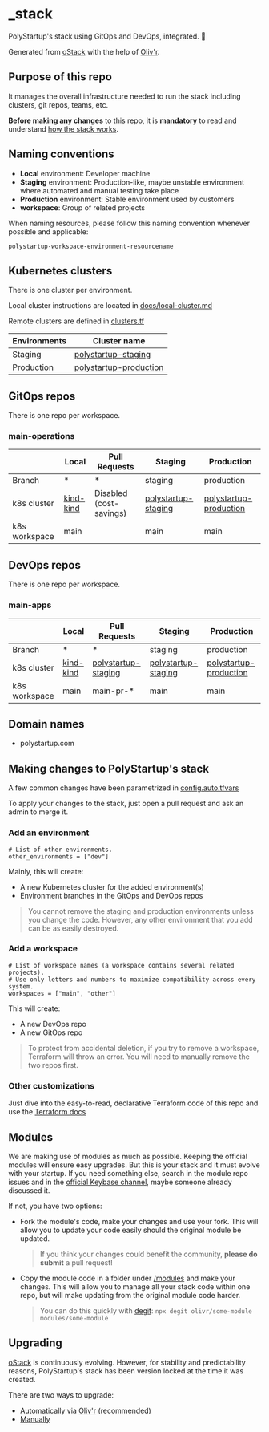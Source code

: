 # \_stack

PolyStartup's stack using GitOps and DevOps, integrated. 🤝

Generated from [oStack](https://ostack.io) with the help of [Oliv'r](https://olivr.com).

## Purpose of this repo

It manages the overall infrastructure needed to run the stack including clusters, git repos, teams, etc.

**Before making any changes** to this repo, it is **mandatory** to read and understand [how the stack works](overview.md).

## Naming conventions

- **Local** environment: Developer machine
- **Staging** environment: Production-like, maybe unstable environment where automated and manual testing take place
- **Production** environment: Stable environment used by customers
- **workspace**: Group of related projects

When naming resources, please follow this naming convention whenever possible and applicable:

`polystartup-workspace-environment-resourcename`

## Kubernetes clusters

There is one cluster per environment.

Local cluster instructions are located in [docs/local-cluster.md](local-cluster.md)

Remote clusters are defined in [clusters.tf](clusters.tf)

| Environments | Cluster name |
| --- | --- |
| Staging | [polystartup-staging](https://cloud.linode.com/kubernetes/clusters/9010/summary) |
| Production | [polystartup-production](https://cloud.linode.com/kubernetes/clusters/7831/summary) |

## GitOps repos

There is one repo per workspace.

### main-operations

|  | Local | Pull Requests | Staging | Production |
| --- | --- | --- | --- | --- |
| Branch | \* | \* | staging | production |
| k8s cluster | [kind-kind](local-cluster.md) | Disabled (cost-savings) | [polystartup-staging](#kubernetes-clusters) | [polystartup-production](#kubernetes-clusters) |
| k8s workspace | main |  | main | main |

## DevOps repos

There is one repo per workspace.

### main-apps

|  | Local | Pull Requests | Staging | Production |
| --- | --- | --- | --- | --- |
| Branch | \* | \* | staging | production |
| k8s cluster | [kind-kind](local-cluster.md) | [polystartup-staging](#kubernetes-clusters) | [polystartup-staging](#kubernetes-clusters) | [polystartup-production](#kubernetes-clusters) |
| k8s workspace | main | main-pr-\* | main | main |

## Domain names

- polystartup.com

## Making changes to PolyStartup's stack

A few common changes have been parametrized in [config.auto.tfvars](config.auto.tfvars)

To apply your changes to the stack, just open a pull request and ask an admin to merge it.

### Add an environment

```hcl
# List of other environments.
other_environments = ["dev"]
```

Mainly, this will create:

- A new Kubernetes cluster for the added environment(s)
- Environment branches in the GitOps and DevOps repos

> You cannot remove the staging and production environments unless you change the code. However, any other environment that you add can be as easily destroyed.

### Add a workspace

```hcl
# List of workspace names (a workspace contains several related projects).
# Use only letters and numbers to maximize compatibility across every system.
workspaces = ["main", "other"]
```

This will create:

- A new DevOps repo
- A new GitOps repo

> To protect from accidental deletion, if you try to remove a workspace, Terraform will throw an error. You will need to manually remove the two repos first.

### Other customizations

Just dive into the easy-to-read, declarative Terraform code of this repo and use the [Terraform docs](https://www.terraform.io/docs/)

## Modules

We are making use of modules as much as possible. Keeping the official modules will ensure easy upgrades. But this is your stack and it must evolve with your startup. If you need something else, search in the module repo issues and in the [official Keybase channel](https://keybase.io/team/olivr), maybe someone already discussed it.

If not, you have two options:

- Fork the module's code, make your changes and use your fork. This will allow you to update your code easily should the original module be updated.

  > If you think your changes could benefit the community, **please do submit** a pull request!

- Copy the module code in a folder under [/modules](/modules) and make your changes. This will allow you to manage all your stack code within one repo, but will make updating from the original module code harder.

  > You can do this quickly with [degit](https://www.npmjs.com/package/degit): `npx degit olivr/some-module modules/some-module`

## Upgrading

[oStack](https://ostack.io) is continuously evolving. However, for stability and predictability reasons, PolyStartup's stack has been version locked at the time it was created.

There are two ways to upgrade:

- Automatically via [Oliv'r](https://olivr.com) (recommended)
- [Manually](manual-upgrade.md)

